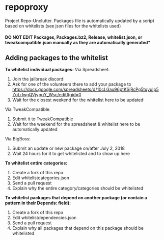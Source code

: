 # repoproxy
Project Repo-Unclutter. Packages file is automatically updated by a script based on whitelists (see json files for the whitelists used)

#### DO NOT EDIT Packages, Packages.bz2, Release, whitelist.json, or tweakcompatible.json manually as they are automatically generated*

## Adding packages to the whitelist

**To whitelist individual packages:**
Via Spreadsheet:
  1. Join the jailbreak discord
  2. Ask for one of the volunteers there to add your package to https://docs.google.com/spreadsheets/d/10cLGau96ptKSjRcPg5tuyuIp5ZoLrlwgQVjypqY_Wsc/edit#gid=0
  3. Wait for the closest weekend for the whitelist here to be updated
  
Via TweakCompatible:
  1. Submit it to TweakCompatible
  2. Wait for the weekend for the spreadsheet & whitelist here to be automatically updated
  
Via BigBoss:
  1. Submit an update or new package on/after July 2, 2018
  2. Wait 24 hours for it to get whitelisted and to show up here

**To whitelist entire categories:**
  1. Create a fork of this repo
  2. Edit whitelistcategories.json
  3. Send a pull request
  4. Explain why the entire category/categories should be whitelisted
  
**To whitelist packages that depend on another package (or contain a pattern in their Depends: field):**
  1. Create a fork of this repo
  2. Edit whitelistdependencies.json
  3. Send a pull request
  4. Explain why all packages that depend on this package should be whitelisted
